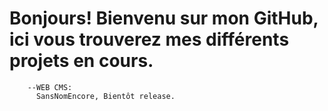 # Bonjours! Bienvenu sur mon GitHub, ici vous trouverez mes différents projets en cours.
        --WEB CMS:
          SansNomEncore, Bientôt release.

